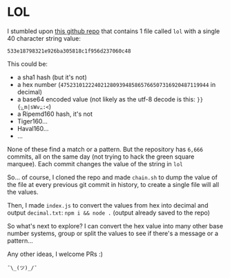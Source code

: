 # LOL

I stumbled upon [this github repo](https://github.com/gmaxwell/lol) that contains 1 file called `lol` with a single 40 character string value:

```533e18798321e926ba305818c1f956d237060c48```

This could be:
- a sha1 hash (but it's not)
- a hex number (`475231012224021280939485865766507316920487119944` in decimal)
- a base64 encoded value (not likely as the utf-8 decode is this: `}}{ݺm|sWv߽:<`)
- a Ripemd160 hash, it's not
- Tiger160...
- Haval160...
- ...

None of these find a match or a pattern.
But the repository has `6,666` commits, all on the same day (not trying to hack the green square marquee).
Each commit changes the value of the string in `lol`

So... of course, I cloned the repo and made `chain.sh` to dump the value of the file at every previous git commit in history, to create a single file will all the values.

Then, I made `index.js` to convert the values from hex into decimal and output `decimal.txt`: `npm i && node .` (output already saved to the repo)

So what's next to explore? I can convert the hex value into many other base number systems, group or split the values to see if there's a message or a pattern...

Any other ideas, I welcome PRs :)

`¯\_(ツ)_/¯`


